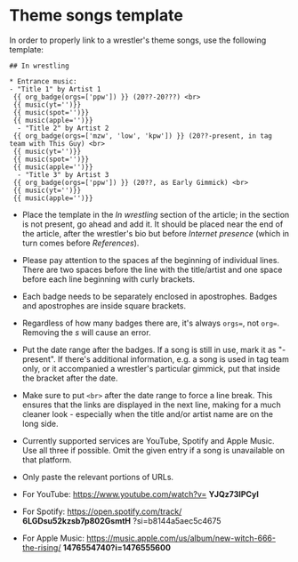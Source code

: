 # Theme songs template

In order to properly link to a wrestler's theme songs, use the following template:

```
## In wrestling

* Entrance music:
- "Title 1" by Artist 1
 {{ org_badge(orgs=['ppw']) }} (20??-20???) <br>
 {{ music(yt='')}}
 {{ music(spot='')}}
 {{ music(apple='')}}
  - "Title 2" by Artist 2
 {{ org_badge(orgs=['mzw', 'low', 'kpw']) }} (20??-present, in tag team with This Guy) <br>
 {{ music(yt='')}}
 {{ music(spot='')}}
 {{ music(apple='')}}
  - "Title 3" by Artist 3
 {{ org_badge(orgs=['ppw']) }} (20??, as Early Gimmick) <br>
 {{ music(yt='')}}
 {{ music(apple='')}}
```

* Place the template in the _In wrestling_ section of the article; in the section is not present, go ahead and add it. It should be placed near the end of the article, after the wrestler's bio but before _Internet presence_ (which in turn comes before _References_).

* Please pay attention to the spaces af the beginning of individual lines. There are two spaces before the line with the title/artist and one space before each line beginning with curly brackets.

* Each badge needs to be separately enclosed in apostrophes. Badges and apostrophes are inside square brackets.

* Regardless of how many badges there are, it's always ```orgs=```, not ```org=```. Removing the _s_ will cause an error.

* Put the date range after the badges. If a song is still in use, mark it as "-present". If there's additional information, e.g. a song is used in tag team only, or it accompanied a wrestler's particular gimmick, put that inside the bracket after the date.

* Make sure to put ```<br>``` after the date range to force a line break. This ensures that the links are displayed in the next line, making for a much cleaner look - especially when the title and/or artist name are on the long side.

* Currently supported services are YouTube, Spotify and Apple Music. Use all three if possible. Omit the given entry if a song is unavailable on that platform.

* Only paste the relevant portions of URLs.

* For YouTube: https://www.youtube.com/watch?v= **YJQz73IPCyI**

* For Spotify: https://open.spotify.com/track/ **6LGDsu52kzsb7p802GsmtH** ?si=b8144a5aec5c4675

* For Apple Music: https://music.apple.com/us/album/new-witch-666-the-rising/ **1476554740?i=1476555600**
